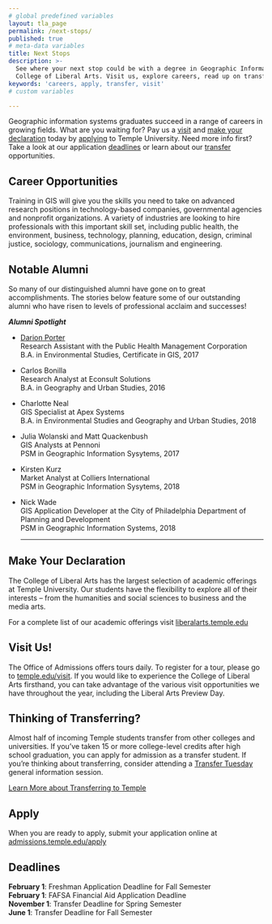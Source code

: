 ```yaml
---
# global predefined variables
layout: tla_page
permalink: /next-stops/
published: true
# meta-data variables
title: Next Stops
description: >-
  See where your next stop could be with a degree in Geographic Information Systems from Temple University in the 
  College of Liberal Arts. Visit us, explore careers, read up on transfer options, make your declaration today, and apply!
keywords: 'careers, apply, transfer, visit'
# custom variables

---
```

Geographic information systems graduates succeed in a range of careers in growing fields. What are you waiting for? Pay us a [visit](#visit-us) and [make your declaration](#make-your-declaration) today by [applying](#apply) to Temple University. Need more info first? Take a look at our application [deadlines](#deadlines) or learn about our [transfer](#thinking-of-transferring) opportunities.

## Career Opportunities
Training in GIS will give you the skills you need to take on advanced research positions in technology-based companies, governmental agencies and nonprofit organizations. A variety of industries are looking to hire professionals with this important skill set, including public health, the environment, business, technology, planning, education, design, criminal justice, sociology, communications, journalism and engineering.

## Notable Alumni
So many of our distinguished alumni have gone on to great accomplishments. The stories below feature some of our outstanding alumni who have risen to levels of professional acclaim and successes!

**_Alumni Spotlight_**

- [Darion Porter](https://liberalarts.temple.edu/news/darion-porter)<br/>
  Research Assistant with the Public Health Management Corporation<br/>
  B.A. in Environmental Studies, Certificate in GIS, 2017<br/>

- Carlos Bonilla<br/>
  Research Analyst at Econsult Solutions<br/>
  B.A. in Geography and Urban Studies, 2016<br/>
  
- Charlotte Neal<br/>
  GIS Specialist at Apex Systems<br/>
  B.A. in Environmental Studies and Geography and Urban Studies, 2018<br/>
  
- Julia Wolanski and Matt Quackenbush<br/>
  GIS Analysts at Pennoni<br/>
  PSM in Geographic Information Sysytems, 2017<br/>
  
- Kirsten Kurz<br/>
  Market Analyst at Colliers International<br/>
  PSM in Geographic Information Sysytems, 2018<br/>
  
- Nick Wade<br/>
  GIS Application Developer at the City of Philadelphia Department of Planning and Development<br/>
  PSM in Geographic Information Systems, 2018<br/>

  ___

## Make Your Declaration
The College of Liberal Arts has the largest selection of academic offerings at Temple University. Our students have the flexibility to explore all of their interests – from the humanities and social sciences to business and the media arts.

For a complete list of our academic offerings visit [liberalarts.temple.edu](http://liberalarts.temple.edu)

## Visit Us!
The Office of Admissions offers tours daily. To register for a tour, please go to [temple.edu/visit](http://admissions.temple.edu/visit). If you would like to experience the College of Liberal Arts firsthand, you can take advantage of the various visit opportunities we have throughout the year, including the Liberal Arts Preview Day.

## Thinking of Transferring?
Almost half of incoming Temple students transfer from other colleges and universities. If you’ve taken 15 or more college-level credits after high school graduation, you can apply for admission as a transfer student. If you’re thinking about transferring, consider attending a [Transfer Tuesday](http://admissions.temple.edu/visit/transfer-tuesday) general information session.

[Learn More about Transferring to Temple](http://admissions.temple.edu/visit/transfer-tuesday)

## Apply
When you are ready to apply, submit your application online at [admissions.temple.edu/apply](http://admissions.temple.edu/apply)

## Deadlines

**February 1**: Freshman Application Deadline for Fall Semester<br>
**February 1**: FAFSA Financial Aid Application Deadline<br>
**November 1**: Transfer Deadline for Spring Semester<br>
**June 1**: Transfer Deadline for Fall Semester

